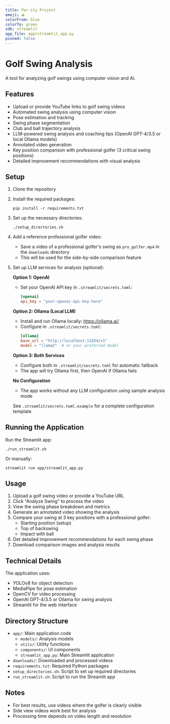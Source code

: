 ```yaml
---
title: Par-ity Project
emoji: ⛳
colorFrom: blue
colorTo: green
sdk: streamlit
app_file: app/streamlit_app.py
pinned: false
---
```


# Golf Swing Analysis

A tool for analyzing golf swings using computer vision and AI.

## Features

- Upload or provide YouTube links to golf swing videos
- Automated swing analysis using computer vision
- Pose estimation and tracking
- Swing phase segmentation
- Club and ball trajectory analysis
- LLM-powered swing analysis and coaching tips (OpenAI GPT-4/3.5 or local Ollama models)
- Annotated video generation
- Key position comparison with professional golfer (3 critical swing positions)
- Detailed improvement recommendations with visual analysis

## Setup

1. Clone the repository
2. Install the required packages:
   ```
   pip install -r requirements.txt
   ```
3. Set up the necessary directories:
   ```
   ./setup_directories.sh
   ```
4. Add a reference professional golfer video:
   - Save a video of a professional golfer's swing as `pro_golfer.mp4` in the `downloads` directory
   - This will be used for the side-by-side comparison feature

5. Set up LLM services for analysis (optional):

   **Option 1: OpenAI**
   - Set your OpenAI API key in `.streamlit/secrets.toml`:
     ```toml
     [openai]
     api_key = "your-openai-api-key-here"
     ```

   **Option 2: Ollama (Local LLM)**
   - Install and run Ollama locally: https://ollama.ai/
   - Configure in `.streamlit/secrets.toml`:
     ```toml
     [ollama]
     base_url = "http://localhost:11434/v1"
     model = "llama2"  # or your preferred model
     ```

   **Option 3: Both Services**
   - Configure both in `.streamlit/secrets.toml` for automatic fallback
   - The app will try Ollama first, then OpenAI if Ollama fails

   **No Configuration**
   - The app works without any LLM configuration using sample analysis mode

   See `.streamlit/secrets.toml.example` for a complete configuration template.

## Running the Application

Run the Streamlit app:
```
./run_streamlit.sh
```

Or manually:
```
streamlit run app/streamlit_app.py
```

## Usage

1. Upload a golf swing video or provide a YouTube URL
2. Click "Analyze Swing" to process the video
3. View the swing phase breakdown and metrics
4. Generate an annotated video showing the analysis
5. Compare your swing at 3 key positions with a professional golfer:
   - Starting position (setup)
   - Top of backswing
   - Impact with ball
6. Get detailed improvement recommendations for each swing phase
7. Download comparison images and analysis results

## Technical Details

The application uses:
- YOLOv8 for object detection
- MediaPipe for pose estimation
- OpenCV for video processing
- OpenAI GPT-4/3.5 or Ollama for swing analysis
- Streamlit for the web interface

## Directory Structure

- `app/`: Main application code
  - `models/`: Analysis models
  - `utils/`: Utility functions
  - `components/`: UI components
  - `streamlit_app.py`: Main Streamlit application
- `downloads/`: Downloaded and processed videos
- `requirements.txt`: Required Python packages
- `setup_directories.sh`: Script to set up required directories
- `run_streamlit.sh`: Script to run the Streamlit app

## Notes

- For best results, use videos where the golfer is clearly visible
- Side view videos work best for analysis
- Processing time depends on video length and resolution 
